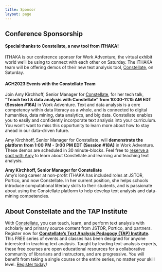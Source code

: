 ```yaml
---
title: Sponsor
layout: page
---
```


## Conference Sponsorship

#### Special thanks to Constellate, a new tool from ITHAKA!

ITHAKA is our conference sponsor for Work Adventure, the virtual exhibit world we’ll be using to connect with each other on Saturday. The ITHAKA team will be offering demos of their new text analysis tool, [Constellate](https://labs.jstor.org/projects/text-mining/), on Saturday. 

#### ACH2023 Events with the Constellate Team

Join Amy Kirchhoff, Senior Manager for [Constellate](https://constellate.org/), for her tech talk, **“Teach text & data analysis with Constellate” from 10:00-11:15 AM EDT (Session #16A)** in Work Adventure. Text and data analysis is a core competency within data literacy as a whole, and is connected to digital humanities, data mining, data analytics, and big data. Constellate enables you to easily and confidently incorporate text analysis into your curriculum. You won’t want to miss this opportunity to learn more about how to stay ahead in our data-driven future. 

Amy Kirchhoff, Senior Manager for Constellate, will **demonstrate the platform from 1:00 PM - 3:00 PM EDT (Session #18A)** in Work Adventure. These demos are scheduled in 30 minute-blocks. Feel free to [reserve a spot with Amy](https://calendly.com/d/yt3-scr-2jt/one-off-meeting?month=2023-07&date=2023-07-01) to learn about Constellate and learning and teaching text analysis. 

**Amy Kirchhoff, Senior Manager for Constellate**  
Amy’s long career at non-profit ITHAKA has included roles at JSTOR, Portico, and now Constellate. In her current position, she helps schools introduce computational literacy skills to their students, and is passionate about using the Constellate platform to help develop text analysis and data-mining competencies.

## About Constellate and the TAP Institute

With [Constellate](https://constellate.org/), you can teach, learn, and perform text analysis with scholarly and primary source content from JSTOR, Portico, and partners. Register now for **[Constellate’s Text Analysis Pedagogy (TAP) Institute](https://www.ithaka.org/constellate/text-analysis-pedagogy-institute/)**. This FREE series of events and classes has been designed for anyone interested in teaching text analysis. Taught by leading text-analysis experts, these free courses are open educational resources for a collaborative community of librarians and instructors, and are progressive. You will benefit from taking a single course or the entire series, no matter your skill level. [Register today](https://www.ithaka.org/constellate/text-analysis-pedagogy-institute/?utm_source=pr&utm_medium=pr&utm_campaign=tapi_05_2023)!


